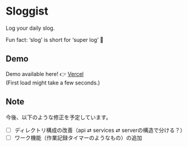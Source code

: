 # Sloggist

Log your daily slog.  

Fun fact: ‘slog’ is short for ‘super log’ :slightly_smiling_face:  

## Demo

Demo available here! :point_right: [Vercel](https://sloggist.vercel.app/)  
(First load might take a few seconds.)

## Note

今後、以下のような修正を予定しています。

- [ ] ディレクトリ構成の改善（api ⇄ services ⇄ serverの構造で分ける？）
- [ ] ワーク機能（作業記録タイマーのようなもの）の追加
